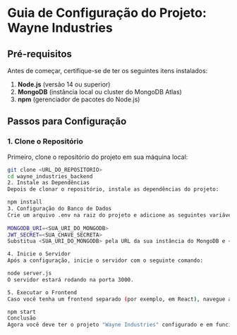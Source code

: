 # Guia de Configuração do Projeto: Wayne Industries

## Pré-requisitos

Antes de começar, certifique-se de ter os seguintes itens instalados:

1. **Node.js** (versão 14 ou superior)
2. **MongoDB** (instância local ou cluster do MongoDB Atlas)
3. **npm** (gerenciador de pacotes do Node.js)

## Passos para Configuração

### 1. Clone o Repositório

Primeiro, clone o repositório do projeto em sua máquina local:

```bash
git clone <URL_DO_REPOSITORIO>
cd wayne_industries_backend
2. Instale as Dependências
Depois de clonar o repositório, instale as dependências do projeto:

npm install
3. Configuração do Banco de Dados
Crie um arquivo .env na raiz do projeto e adicione as seguintes variáveis:
 
MONGODB_URI=<SUA_URI_DO_MONGODB>
JWT_SECRET=<SUA_CHAVE_SECRETA>
Substitua <SUA_URI_DO_MONGODB> pela URL da sua instância do MongoDB e <SUA_CHAVE_SECRETA> por uma chave secreta que você deseja usar para o JWT.

4. Inicie o Servidor
Após a configuração, inicie o servidor com o seguinte comando:

node server.js
O servidor estará rodando na porta 3000.

5. Executar o Frontend
Caso você tenha um frontend separado (por exemplo, em React), navegue até o diretório do frontend e execute:

npm start
Conclusão
Agora você deve ter o projeto "Wayne Industries" configurado e em funcionamento em sua máquina local. Sinta-se à vontade para explorar e testar a aplicação!